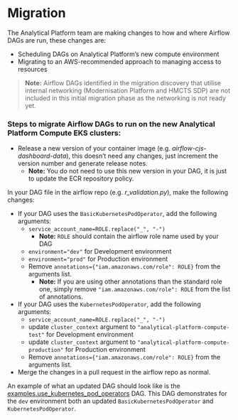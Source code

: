 # Migration

The Analytical Platform team are making changes to how and where Airflow DAGs are run, these changes are:

-   Scheduling DAGs on Analytical Platform’s new compute environment
-   Migrating to an AWS-recommended approach to managing access to resources

>   **Note:** Airflow DAGs identified in the migration discovery that utilise internal networking (Modernisation Platform and HMCTS SDP) are not included in this initial migration phase as the networking is not ready yet.


### Steps to migrate Airflow DAGs to run on the new Analytical Platform Compute EKS clusters:

*   Release a new version of your container image (e.g. *airflow-cjs-dashboard-data*), this doesn’t need any changes, just increment the version number and generate release notes.  
    *  **Note:** You do not need to use this new version in your DAG, it is just to update the ECR repository policy.

In your DAG file in the airflow repo (e.g. *r_validation.py*), make the following changes:

-   If your DAG uses the `BasicKubernetesPodOperator`, add the following arguments:
    -   `service_account_name=ROLE.replace("_", "-")` 
        -   **Note:** `ROLE` should contain the airflow role name used by your DAG
    -   `environment="dev"` for Development environment 
    -   `environment="prod"` for Production environment
    -   Remove `annotations={"iam.amazonaws.com/role": ROLE}` from the arguments list. 
        -   **Note:** If you are using other annotations than the standard role one, simply remove `"iam.amazonaws.com/role": ROLE` from the list of annotations.
-   If your DAG uses the `KubernetesPodOperator`, add the following arguments:
    -   `service_account_name=ROLE.replace("_", "-")`
    -   update `cluster_context` argument to `"analytical-platform-compute-test"` for Development environment
    -   update `cluster_context` argument to `"analytical-platform-compute-production"` for Production environment
    -   Remove `annotations={"iam.amazonaws.com/role": ROLE}` from the arguments list.
-   Merge the changes in a pull request in the airflow repo as normal.

An example of what an updated DAG should look like is the [examples.use_kubernetes_pod_operators](https://github.com/moj-analytical-services/airflow/blob/main/environments/dev/dags/examples/use_kubernetes_pod_operators.py) DAG. This DAG demonstrates for the `dev` environment both an updated `BasicKubernetesPodOperator` and `KubernetesPodOperator`.